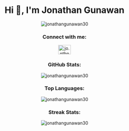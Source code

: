 <h1 align="center">Hi 👋, I'm Jonathan Gunawan</h1>
<p align="center">
  <img src="https://komarev.com/ghpvc/?username=jonathangunawan30&label=Profile%20views&color=0e75b6&style=flat" alt="jonathangunawan30" />
</p>

<h3 align="center">Connect with me:</h3>
<p align="center">
  <a href="https://instagram.com/jo.nthn30" target="_blank">
    <img align="center" src="https://raw.githubusercontent.com/rahuldkjain/github-profile-readme-generator/master/src/images/icons/Social/instagram.svg" alt="jo.nthn30" height="30" width="40" />
  </a>
</p>

<h3 align="center">GitHub Stats:</h3>
<p align="center">
  <img src="https://github-readme-stats.vercel.app/api?username=jonathangunawan30&show_icons=true&theme=radical" alt="jonathangunawan30" />
</p>

<h3 align="center">Top Languages:</h3>
<p align="center">
  <img src="https://github-readme-stats.vercel.app/api/top-langs/?username=jonathangunawan30&layout=compact&theme=radical" alt="jonathangunawan30" />
</p>

<h3 align="center">Streak Stats:</h3>
<p align="center">
  <img src="https://github-readme-streak-stats.herokuapp.com/?user=jonathangunawan30&theme=radical" alt="jonathangunawan30" />
</p>
